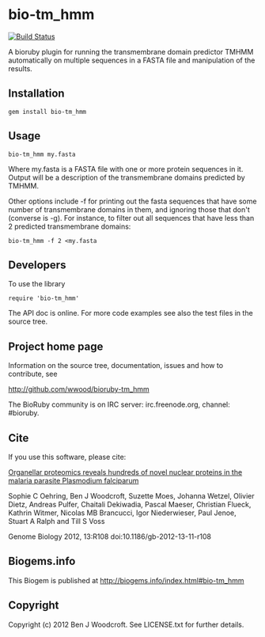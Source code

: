 # bio-tm_hmm

[![Build Status](https://secure.travis-ci.org/wwood/bioruby-sra.png)](http://travis-ci.org/#!/wwood/bioruby-tm_hmm)

A bioruby plugin for running the transmembrane domain predictor TMHMM automatically on multiple sequences in a FASTA file and manipulation of the results.

## Installation

```
gem install bio-tm_hmm
```

## Usage

```
bio-tm_hmm my.fasta
```

Where my.fasta is a FASTA file with one or more protein sequences in it. Output will be a description of the transmembrane domains predicted by TMHMM.

Other options include -f for printing out the fasta sequences that have some number of transmembrane domains in them, and ignoring those that don't (converse is -g). For instance, to filter out all sequences that have less than 2 predicted transmembrane domains:

```
bio-tm_hmm -f 2 <my.fasta
```

## Developers

To use the library 

```
require 'bio-tm_hmm'
```

The API doc is online. For more code examples see also the test files in
the source tree.
        
## Project home page

Information on the source tree, documentation, issues and how to contribute, see

  http://github.com/wwood/bioruby-tm_hmm

The BioRuby community is on IRC server: irc.freenode.org, channel: #bioruby.

## Cite

  If you use this software, please cite:

[Organellar proteomics reveals hundreds of novel nuclear proteins in the malaria parasite Plasmodium falciparum](genomebiology.com/2012/13/11/R108)

Sophie C Oehring, Ben J Woodcroft, Suzette Moes, Johanna Wetzel, Olivier Dietz, Andreas Pulfer, Chaitali Dekiwadia, Pascal Maeser, Christian Flueck, Kathrin Witmer, Nicolas MB Brancucci, Igor Niederwieser, Paul Jenoe, Stuart A Ralph and Till S Voss	

Genome Biology 2012, 13:R108 doi:10.1186/gb-2012-13-11-r108

## Biogems.info

This Biogem is published at http://biogems.info/index.html#bio-tm_hmm

## Copyright

Copyright (c) 2012 Ben J Woodcroft. See LICENSE.txt for further details.

